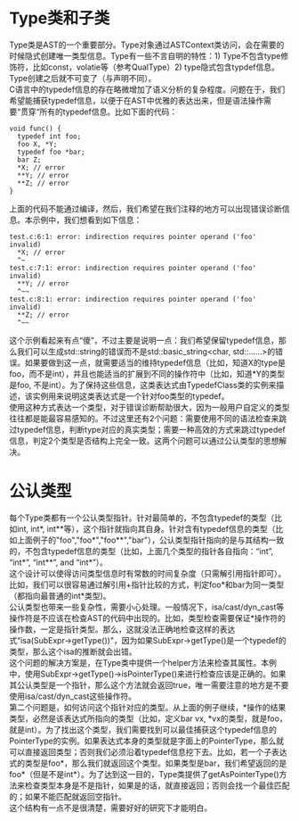 
# Type类和子类
Type类是AST的一个重要部分。Type对象通过ASTContext类访问，会在需要的时候隐式创建唯一类型信息。Type有一些不言自明的特性：1) Type不包含type修饰符，比如const，volatie等（参考QualType）2) type隐式包含typdef信息。Type创建之后就不可变了（与声明不同）。  
C语言中的typedef信息的存在略微增加了语义分析的复杂程度。问题在于，我们希望能捕获typedef信息，以便于在AST中优雅的表达出来，但是语法操作需要“贯穿“所有的typedef信息。比如下面的代码：
```
void func() {
  typedef int foo;
  foo X, *Y;
  typedef foo *bar;
  bar Z;
  *X; // error
  **Y; // error
  **Z; // error
}
```
上面的代码不能通过编译，然后，我们希望在我们注释的地方可以出现错误诊断信息。本示例中，我们想看到如下信息：
```
test.c:6:1: error: indirection requires pointer operand ('foo' invalid)
  *X; // error
  ^~
test.c:7:1: error: indirection requires pointer operand ('foo' invalid)
  **Y; // error
  ^~~
test.c:8:1: error: indirection requires pointer operand ('foo' invalid)
  **Z; // error
  ^~~
```
这个示例看起来有点“傻”，不过主要是说明一点：我们希望保留typedef信息，那么我们可以生成std::string的错误而不是std::basic_string<char, std::......>的错误。如果要做到这一点，就需要适当的维持typedef信息（比如，知道X的type是foo，而不是int），并且也能适当的扩展到不同的操作符中（比如，知道*Y的类型是foo, 不是int）。为了保持这些信息，这类表达式由TypedefClass类的实例来描述，该实例用来说明这类表达式是一个针对foo类型的typedef。  
使用这种方式表达一个类型，对于错误诊断帮助很大，因为一般用户自定义的类型往往都是能最容易感知的。不过这里还有2个问题：需要使用不同的语法检查来跳过typedef信息，判断type对应的真实类型；需要一种高效的方式来跳过typedef信息，判定2个类型是否结构上完全一致。这两个问题可以通过公认类型的思想解决。  

# 公认类型
每个Type类都有一个公认类型指针。针对最简单的，不包含typedef的类型（比如int, int*, int\*\*等），这个指针就指向其自身。针对含有typedef信息的类型（比如上面例子的"foo","foo*","foo\*\*","bar"），公认类型指针指向的是与其结构一致的，不包含typedef信息的类型（比如，上面几个类型的指针各自指向：“int”, “int*”, “int**”, and “int*”）。  
这个设计可以使得访问类型信息时有常数的时间复杂度（只需解引用指针即可）。比如，我们可以很容易通过解引用+指针比较的方式，判定foo\*和bar为同一类型（都指向最普通的int\*类型)。  
公认类型也带来一些复杂性，需要小心处理。一般情况下，isa/cast/dyn_cast等操作符是不应该在检查AST的代码中出现的。比如，类型检查需要保证\*操作符的操作数，一定是指针类型。那么，这就没法正确地检查这样的表达式“isa<PointerType>(SubExpr->getType())"，因为如果SubExpr->getType()是一个typedef的类型，那么这个isa的推断就会出错。  
这个问题的解决方案是，在Type类中提供一个helper方法来检查其属性。本例中，使用SubExpr->getType()->isPointerType()来进行检查应该是正确的。如果其公认类型是一个指针，那么这个方法就会返回true，唯一需要注意的地方是不要使用isa/cast/dyn_cast这些操作符。  
第二个问题是，如何访问这个指针对应的类型。从上面的例子继续，\*操作的结果类型，必然是该表达式所指向的类型（比如，定义bar vx, \*vx的类型，就是foo，就是int）。为了找出这个类型，我们需要找到可以最佳捕获这个typedef信息的PointerType的实例。如果表达式本身的类型就是字面上的PointerType，那么就可以直接返回类型；否则我们必须沿着typedef信息挖下去。比如，若一个子表达式的类型是foo\*，那么我们就返回这个类型。如果类型是bar，我们希望返回的是foo\*（但是不是int\*）。为了达到这一目的，Type类提供了getAsPointerType()方法来检查类型本身是不是指针，如果是的话，就直接返回；否则会找一个最佳匹配的；如果不能匹配就返回空指针。  
这个结构有一点不是很清楚，需要好好的研究下才能明白。  